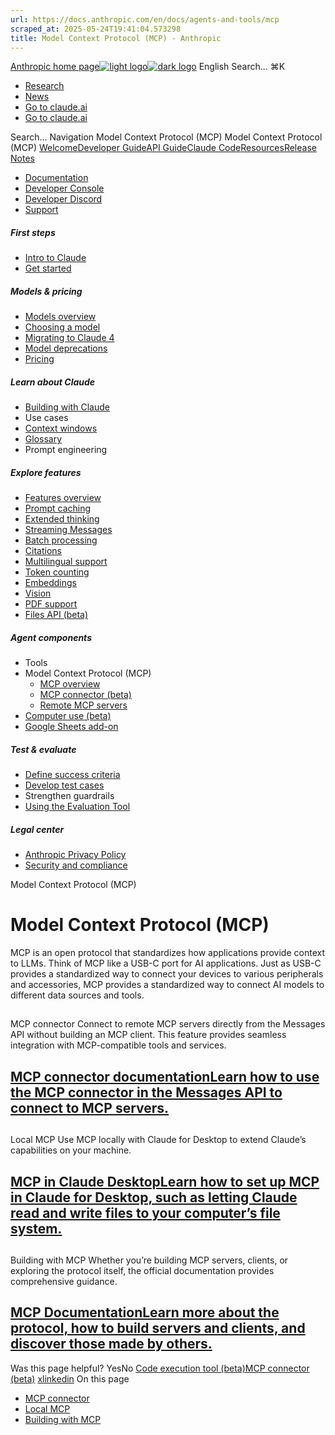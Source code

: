 ```yaml
---
url: https://docs.anthropic.com/en/docs/agents-and-tools/mcp
scraped_at: 2025-05-24T19:41:04.573298
title: Model Context Protocol (MCP) - Anthropic
---
```


[Anthropic home page![light logo](https://mintlify.s3.us-west-1.amazonaws.com/anthropic/logo/light.svg)![dark logo](https://mintlify.s3.us-west-1.amazonaws.com/anthropic/logo/dark.svg)](https://docs.anthropic.com/)
English
Search...
⌘K
  * [Research](https://www.anthropic.com/research)
  * [News](https://www.anthropic.com/news)
  * [Go to claude.ai](https://claude.ai/)
  * [Go to claude.ai](https://claude.ai/)


Search...
Navigation
Model Context Protocol (MCP)
Model Context Protocol (MCP)
[Welcome](https://docs.anthropic.com/en/home)[Developer Guide](https://docs.anthropic.com/en/docs/welcome)[API Guide](https://docs.anthropic.com/en/api/overview)[Claude Code](https://docs.anthropic.com/en/docs/claude-code/overview)[Resources](https://docs.anthropic.com/en/resources/overview)[Release Notes](https://docs.anthropic.com/en/release-notes/overview)
* [Documentation](https://docs.anthropic.com/en/home)
* [Developer Console](https://console.anthropic.com/)
* [Developer Discord](https://www.anthropic.com/discord)
* [Support](https://support.anthropic.com/)
##### First steps
  * [Intro to Claude](https://docs.anthropic.com/en/docs/welcome)
  * [Get started](https://docs.anthropic.com/en/docs/get-started)


##### Models & pricing
  * [Models overview](https://docs.anthropic.com/en/docs/about-claude/models/overview)
  * [Choosing a model](https://docs.anthropic.com/en/docs/about-claude/models/choosing-a-model)
  * [Migrating to Claude 4](https://docs.anthropic.com/en/docs/about-claude/models/migrating-to-claude-4)
  * [Model deprecations](https://docs.anthropic.com/en/docs/about-claude/model-deprecations)
  * [Pricing](https://docs.anthropic.com/en/docs/about-claude/pricing)


##### Learn about Claude
  * [Building with Claude](https://docs.anthropic.com/en/docs/overview)
  * Use cases
  * [Context windows](https://docs.anthropic.com/en/docs/build-with-claude/context-windows)
  * [Glossary](https://docs.anthropic.com/en/docs/about-claude/glossary)
  * Prompt engineering


##### Explore features
  * [Features overview](https://docs.anthropic.com/en/docs/build-with-claude/overview)
  * [Prompt caching](https://docs.anthropic.com/en/docs/build-with-claude/prompt-caching)
  * [Extended thinking](https://docs.anthropic.com/en/docs/build-with-claude/extended-thinking)
  * [Streaming Messages](https://docs.anthropic.com/en/docs/build-with-claude/streaming)
  * [Batch processing](https://docs.anthropic.com/en/docs/build-with-claude/batch-processing)
  * [Citations](https://docs.anthropic.com/en/docs/build-with-claude/citations)
  * [Multilingual support](https://docs.anthropic.com/en/docs/build-with-claude/multilingual-support)
  * [Token counting](https://docs.anthropic.com/en/docs/build-with-claude/token-counting)
  * [Embeddings](https://docs.anthropic.com/en/docs/build-with-claude/embeddings)
  * [Vision](https://docs.anthropic.com/en/docs/build-with-claude/vision)
  * [PDF support](https://docs.anthropic.com/en/docs/build-with-claude/pdf-support)
  * [Files API (beta)](https://docs.anthropic.com/en/docs/build-with-claude/files)


##### Agent components
  * Tools
  * Model Context Protocol (MCP)
    * [MCP overview](https://docs.anthropic.com/en/docs/agents-and-tools/mcp)
    * [MCP connector (beta)](https://docs.anthropic.com/en/docs/agents-and-tools/mcp-connector)
    * [Remote MCP servers](https://docs.anthropic.com/en/docs/agents-and-tools/remote-mcp-servers)
  * [Computer use (beta)](https://docs.anthropic.com/en/docs/agents-and-tools/computer-use)
  * [Google Sheets add-on](https://docs.anthropic.com/en/docs/agents-and-tools/claude-for-sheets)


##### Test & evaluate
  * [Define success criteria](https://docs.anthropic.com/en/docs/test-and-evaluate/define-success)
  * [Develop test cases](https://docs.anthropic.com/en/docs/test-and-evaluate/develop-tests)
  * Strengthen guardrails
  * [Using the Evaluation Tool](https://docs.anthropic.com/en/docs/test-and-evaluate/eval-tool)


##### Legal center
  * [Anthropic Privacy Policy](https://www.anthropic.com/legal/privacy)
  * [Security and compliance](https://trust.anthropic.com/)


Model Context Protocol (MCP)
# Model Context Protocol (MCP)
MCP is an open protocol that standardizes how applications provide context to LLMs. Think of MCP like a USB-C port for AI applications. Just as USB-C provides a standardized way to connect your devices to various peripherals and accessories, MCP provides a standardized way to connect AI models to different data sources and tools.
## 
[​](https://docs.anthropic.com/en/docs/agents-and-tools/mcp#mcp-connector)
MCP connector
Connect to remote MCP servers directly from the Messages API without building an MCP client. This feature provides seamless integration with MCP-compatible tools and services.
## [MCP connector documentationLearn how to use the MCP connector in the Messages API to connect to MCP servers.](https://docs.anthropic.com/en/docs/agents-and-tools/mcp-connector)
## 
[​](https://docs.anthropic.com/en/docs/agents-and-tools/mcp#local-mcp)
Local MCP
Use MCP locally with Claude for Desktop to extend Claude’s capabilities on your machine.
## [MCP in Claude DesktopLearn how to set up MCP in Claude for Desktop, such as letting Claude read and write files to your computer’s file system.](https://modelcontextprotocol.io/quickstart/user)
## 
[​](https://docs.anthropic.com/en/docs/agents-and-tools/mcp#building-with-mcp)
Building with MCP
Whether you’re building MCP servers, clients, or exploring the protocol itself, the official documentation provides comprehensive guidance.
## [MCP DocumentationLearn more about the protocol, how to build servers and clients, and discover those made by others.](https://modelcontextprotocol.io)
Was this page helpful?
YesNo
[Code execution tool (beta)](https://docs.anthropic.com/en/docs/agents-and-tools/tool-use/code-execution-tool)[MCP connector (beta)](https://docs.anthropic.com/en/docs/agents-and-tools/mcp-connector)
[x](https://x.com/AnthropicAI)[linkedin](https://www.linkedin.com/company/anthropicresearch)
On this page
  * [MCP connector](https://docs.anthropic.com/en/docs/agents-and-tools/mcp#mcp-connector)
  * [Local MCP](https://docs.anthropic.com/en/docs/agents-and-tools/mcp#local-mcp)
  * [Building with MCP](https://docs.anthropic.com/en/docs/agents-and-tools/mcp#building-with-mcp)



